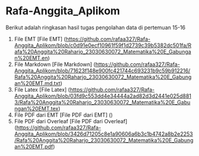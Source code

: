 # Rafa-Anggita_Aplikom
Berikut adalah ringkasan hasil tugas pengolahan data di pertemuan 15-16

1. File EMT
   [File EMT] (https://github.com/rafaa327/Rafa-Anggita_Aplikom/blob/c0d91e0ecf10961f59f1d2739c39b5382dc501fa/Rafa%20Anggita%20Raharjo_23030630072_Matematika%20E_Gabungan%20EMT.en)
3. File Markdown
   [File Markdown] (https://github.com/rafaa327/Rafa-Anggita_Aplikom/blob/71623f148e900fc421744c693231b9c59b912216/Rafa%20Anggita%20Raharjo_23030630072_Matematika%20E_Gabungan%20EMT.md.txt)
5. File Latex
   [File Latex] (https://github.com/rafaa327/Rafa-Anggita_Aplikom/blob/03fd9c553dd4e34444a2ad82d3d2441e025d8813/Rafa%20Anggita%20Raharjo_23030630072_Matematika%20E_Gabungan%20EMT.tex)
7. File PDF dari EMT
   [File PDF dari EMT] ()
9. File PDF dari Overleaf
   [File PDF dari Overleaf] (https://github.com/rafaa327/Rafa-Anggita_Aplikom/blob/3426d71205c8e1a90606a6b3c1b4742a8b2e2253/Rafa%20Anggita%20Raharjo_23030630072_Matematika%20E_Gabungan%20EMT.pdf)
